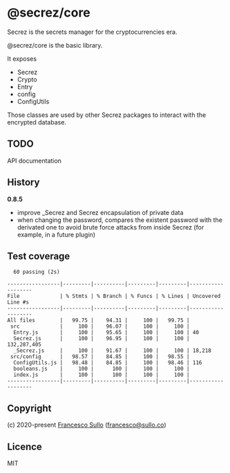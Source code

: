 # @secrez/core

Secrez is the secrets manager for the cryptocurrencies era.

@secrez/core is the basic library.

It exposes 
* Secrez
* Crypto
* Entry
* config
* ConfigUtils

Those classes are used by other Secrez packages to interact with the encrypted database.


## TODO

API documentation

## History

__0.8.5__
* improve _Secrez and Secrez encapsulation of private data
* when changing the password, compares the existent password with the derivated one to avoid brute force attacks from inside Secrez (for example, in a future plugin)  


## Test coverage

```
  60 passing (2s)

-----------------|---------|----------|---------|---------|-------------------
File             | % Stmts | % Branch | % Funcs | % Lines | Uncovered Line #s 
-----------------|---------|----------|---------|---------|-------------------
All files        |   99.75 |    94.31 |     100 |   99.75 |                   
 src             |     100 |    96.07 |     100 |     100 |                   
  Entry.js       |     100 |    95.65 |     100 |     100 | 40                
  Secrez.js      |     100 |    96.95 |     100 |     100 | 132,287,405       
  _Secrez.js     |     100 |    91.67 |     100 |     100 | 18,218            
 src/config      |   98.57 |    84.85 |     100 |   98.55 |                   
  ConfigUtils.js |   98.48 |    84.85 |     100 |   98.46 | 116               
  booleans.js    |     100 |      100 |     100 |     100 |                   
  index.js       |     100 |      100 |     100 |     100 |                   
-----------------|---------|----------|---------|---------|-------------------
```


## Copyright

(c) 2020-present [Francesco Sullo](https://francesco.sullo.co) (<francesco@sullo.co>)

## Licence

MIT
